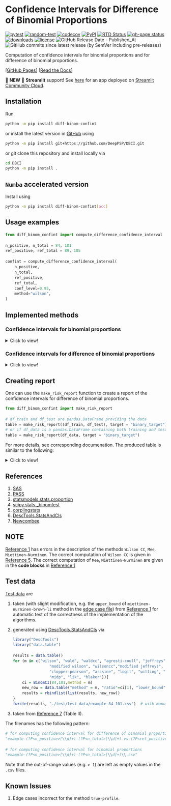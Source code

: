 # Confidence Intervals for Difference of Binomial Proportions

[![pytest](https://github.com/DeepPSP/DBCI/actions/workflows/run-pytest.yml/badge.svg)](https://github.com/DeepPSP/DBCI/actions/workflows/run-pytest.yml)
[![random-test](https://github.com/DeepPSP/DBCI/actions/workflows/random-test.yml/badge.svg)](https://github.com/DeepPSP/DBCI/actions/workflows/random-test.yml)
[![codecov](https://codecov.io/gh/DeepPSP/DBCI/branch/master/graph/badge.svg?token=4IQD228F7L)](https://codecov.io/gh/DeepPSP/DBCI)
[![PyPI](https://img.shields.io/pypi/v/diff-binom-confint?style=flat-square)](https://pypi.org/project/diff-binom-confint/)
[![RTD Status](https://readthedocs.org/projects/dbci/badge/?version=latest)](https://dbci.readthedocs.io/en/latest/?badge=latest)
[![gh-page status](https://github.com/DeepPSP/DBCI/actions/workflows/docs-publish.yml/badge.svg?branch=doc)](https://github.com/DeepPSP/DBCI/actions/workflows/docs-publish.yml)
[![downloads](https://img.shields.io/pypi/dm/diff-binom-confint?style=flat-square)](https://pypistats.org/packages/diff-binom-confint)
[![license](https://img.shields.io/github/license/DeepPSP/DBCI?style=flat-square)](license)
![GitHub Release Date - Published_At](https://img.shields.io/github/release-date/DeepPSP/diff-binom-confint)
![GitHub commits since latest release (by SemVer including pre-releases)](https://img.shields.io/github/commits-since/DeepPSP/diff-binom-confint/latest)

Computation of confidence intervals for binomial proportions and for difference of binomial proportions.

\[[GitHub Pages](https://deeppsp.github.io/DBCI/)\]  \[[Read the Docs](http://dbci.readthedocs.io/)\]

:rocket: **NEW** :rocket: **Streamlit** support! See [here](https://diff-binom-confint.streamlit.app/) for an app deployed on [Streamlit Community Cloud](https://share.streamlit.io/).

## Installation

Run

```bash
python -m pip install diff-binom-confint
```

or install the latest version in [GitHub](https://github.com/DeepPSP/DBCI/) using

```bash
python -m pip install git+https://github.com/DeepPSP/DBCI.git
```

or git clone this repository and install locally via

```bash
cd DBCI
python -m pip install .
```

## `Numba` accelerated version

Install using

```bash
python -m pip install diff-binom-confint[acc]
```

## Usage examples

```python
from diff_binom_confint import compute_difference_confidence_interval

n_positive, n_total = 84, 101
ref_positive, ref_total = 89, 105

confint = compute_difference_confidence_interval(
    n_positive,
    n_total,
    ref_positive,
    ref_total,
    conf_level=0.95,
    method="wilson",
)
```

## Implemented methods

### Confidence intervals for binomial proportions

<details>
<summary>Click to view!</summary>

|   Method (type)   | Implemented        |
|-------------------|--------------------|
| wilson            | :heavy_check_mark: |
| wilson-cc         | :heavy_check_mark: |
| wald              | :heavy_check_mark: |
| wald-cc           | :heavy_check_mark: |
| agresti-coull     | :heavy_check_mark: |
| jeffreys          | :heavy_check_mark: |
| clopper-pearson   | :heavy_check_mark: |
| arcsine           | :heavy_check_mark: |
| logit             | :heavy_check_mark: |
| pratt             | :heavy_check_mark: |
| witting           | :heavy_check_mark: |
| mid-p             | :heavy_check_mark: |
| lik               | :heavy_check_mark: |
| blaker            | :heavy_check_mark: |
| modified-wilson   | :heavy_check_mark: |
| modified-jeffreys | :heavy_check_mark: |

</details>

### Confidence intervals for difference of binomial proportions

<details>
<summary>Click to view!</summary>

|   Method (type)             | Implemented        |
|-----------------------------|--------------------|
| wilson                      | :heavy_check_mark: |
| wilson-cc                   | :heavy_check_mark: |
| wald                        | :heavy_check_mark: |
| wald-cc                     | :heavy_check_mark: |
| haldane                     | :heavy_check_mark: |
| jeffreys-perks              | :heavy_check_mark: |
| mee                         | :heavy_check_mark: |
| miettinen-nurminen          | :heavy_check_mark: |
| true-profile                | :heavy_check_mark: |
| hauck-anderson              | :heavy_check_mark: |
| agresti-caffo               | :heavy_check_mark: |
| carlin-louis                | :heavy_check_mark: |
| brown-li                    | :heavy_check_mark: |
| brown-li-jeffrey            | :heavy_check_mark: |
| miettinen-nurminen-brown-li | :heavy_check_mark: |
| exact                       | :x:                |
| mid-p                       | :x:                |
| santner-snell               | :x:                |
| chan-zhang                  | :x:                |
| agresti-min                 | :x:                |
| wang                        | :x:                |
| pradhan-banerjee            | :x:                |

</details>

## Creating report

One can use the `make_risk_report` function to create a report of the confidence intervals for difference of binomial proportions.

```python
from diff_binom_confint import make_risk_report

# df_train and df_test are pandas.DataFrame providing the data
table = make_risk_report((df_train, df_test), target = "binary_target")
# or if df_data is a pandas.DataFrame containing both training and testing data
table = make_risk_report(df_data, target = "binary_target")
```
For more details, see corresponding documenation. The produced table is similar to the following:

<details>
<summary>Click to view!</summary>

![risk report](docs/source/_static/images/risk-report-example.png)

</details>

## References

1. <a name="ref1"></a> [SAS](https://www.lexjansen.com/wuss/2016/127_Final_Paper_PDF.pdf)
2. <a name="ref2"></a> [PASS](https://ncss-wpengine.netdna-ssl.com/wp-content/themes/ncss/pdf/Procedures/PASS/Confidence_Intervals_for_the_Difference_Between_Two_Proportions.pdf)
3. <a name="ref3"></a> [statsmodels.stats.proportion](https://www.statsmodels.org/devel/_modules/statsmodels/stats/proportion.html)
4. <a name="ref4"></a> [scipy.stats._binomtest](https://github.com/scipy/scipy/blob/main/scipy/stats/_binomtest.py)
5. <a name="ref5"></a> [corplingstats](https://corplingstats.wordpress.com/2019/04/27/correcting-for-continuity/)
6. <a name="ref6"></a> [DescTools.StatsAndCIs](https://github.com/AndriSignorell/DescTools/blob/master/R/StatsAndCIs.r)
7. <a name="ref7"></a> [Newcombee](https://onlinelibrary.wiley.com/doi/10.1002/(SICI)1097-0258(19980430)17:8%3C873::AID-SIM779%3E3.0.CO;2-I)

## NOTE

[Reference 1](#ref1) has errors in the description of the methods `Wilson CC`, `Mee`, `Miettinen-Nurminen`.
The correct computation of `Wilson CC` is given in [Reference 5](#ref5).
The correct computation of `Mee`, `Miettinen-Nurminen` are given in the **code blocks** in [Reference 1](#ref1)

## Test data

[Test data](test/test-data/) are

1. taken (with slight modification, e.g. the `upper_bound` of `miettinen-nurminen-brown-li` method in the [edge case file](test/test-data/example-10-10-vs-0-20.csv)) from [Reference 1](#ref1) for automatic test of the correctness of the implementation of the algorithms.
2. generated using [DescTools.StatsAndCIs](#ref6) via

    ```R
    library("DescTools")
    library("data.table")

    results = data.table()
    for (m in c("wilson", "wald", "waldcc", "agresti-coull", "jeffreys",
                    "modified wilson", "wilsoncc","modified jeffreys",
                    "clopper-pearson", "arcsine", "logit", "witting", "pratt",
                    "midp", "lik", "blaker")){
        ci = BinomCI(84,101,method = m)
        new_row = data.table("method" = m, "ratio"=ci[1], "lower_bound" = ci[2], "upper_bound" = ci[3])
        results = rbindlist(list(results, new_row))
    }
    fwrite(results, "./test/test-data/example-84-101.csv")  # with manual slight adjustment of method names
    ```

3. taken from [Reference 7](#ref7) (Table II).

The filenames has the following pattern:

```python
# for computing confidence interval for difference of binomial proportions
"example-(?P<n_positive>[\\d]+)-(?P<n_total>[\\d]+)-vs-(?P<ref_positive>[\\d]+)-(?P<ref_total>[\\d]+)\\.csv"

# for computing confidence interval for binomial proportions
"example-(?P<n_positive>[\\d]+)-(?P<n_total>[\\d]+)\\.csv"
```

Note that the out-of-range values (e.g. `> 1`) are left as empty values in the `.csv` files.

## Known Issues

1. Edge cases incorrect for the method `true-profile`.

